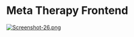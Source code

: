 # Meta Therapy Frontend

[![Screenshot-26.png](https://i.postimg.cc/HWb1bb9B/Screenshot-26.png)](https://postimg.cc/xqjZ2J7z)